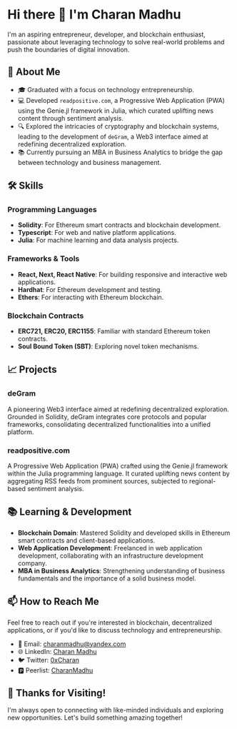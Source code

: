 # Hi there 👋 I'm Charan Madhu

I'm an aspiring entrepreneur, developer, and blockchain enthusiast, passionate about leveraging technology to solve real-world problems and push the boundaries of digital innovation.

## 🚀 About Me

- 🎓 Graduated with a focus on technology entrepreneurship.
- 💻 Developed `readpositive.com`, a Progressive Web Application (PWA) using the Genie.jl framework in Julia, which curated uplifting news content through sentiment analysis.
- 🔍 Explored the intricacies of cryptography and blockchain systems, leading to the development of `deGram`, a Web3 interface aimed at redefining decentralized exploration.
- 📚 Currently pursuing an MBA in Business Analytics to bridge the gap between technology and business management.

## 🛠️ Skills

### Programming Languages
- **Solidity**: For Ethereum smart contracts and blockchain development.
- **Typescript**: For web and native platform applications.
- **Julia**: For machine learning and data analysis projects.

### Frameworks & Tools
- **React, Next, React Native**: For building responsive and interactive web applications.
- **Hardhat**: For Ethereum development and testing.
- **Ethers**: For interacting with Ethereum blockchain.

### Blockchain Contracts
- **ERC721, ERC20, ERC1155**: Familiar with standard Ethereum token contracts.
- **Soul Bound Token (SBT)**: Exploring novel token mechanisms.

## 📈 Projects

### deGram
A pioneering Web3 interface aimed at redefining decentralized exploration. Grounded in Solidity, deGram integrates core protocols and popular frameworks, consolidating decentralized functionalities into a unified platform.

### readpositive.com
A Progressive Web Application (PWA) crafted using the Genie.jl framework within the Julia programming language. It curated uplifting news content by aggregating RSS feeds from prominent sources, subjected to regional-based sentiment analysis.

## 📚 Learning & Development

- **Blockchain Domain**: Mastered Solidity and developed skills in Ethereum smart contracts and client-based applications.
- **Web Application Development**: Freelanced in web application development, collaborating with an infrastructure development company.
- **MBA in Business Analytics**: Strengthening understanding of business fundamentals and the importance of a solid business model.

## 📫 How to Reach Me

Feel free to reach out if you're interested in blockchain, decentralized applications, or if you'd like to discuss technology and entrepreneurship.

- 📧 Email: [charanmadhu@yandex.com](mailto:charan@degram.io)
- 🌐 LinkedIn: [Charan Madhu](https://www.linkedin.com/in/charanmadhusudhanan/)
- 🐦 Twitter: [0xCharan](https://twitter.com/0xcharanmadhu)
- 🅿️ Peerlist: [CharanMadhu](https://peerlist.io/charanmadhu)

## 🤝 Thanks for Visiting!

I'm always open to connecting with like-minded individuals and exploring new opportunities. Let's build something amazing together!
